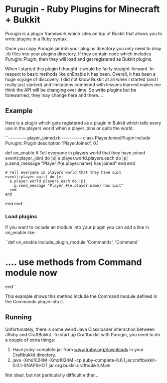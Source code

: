 # Purugin - Ruby Plugins for Minecraft + Bukkit

Purugin is a plugin framework which sites on top of Bukkit that allows you to
write plugins in a Ruby syntax.

Once you copy Purugin.jar into your plugins directory you only need to drop
.rb files into your plugins directory.  If they contain code which includes
Purugin::Plugin, then they will load and get registered as Bukkit plugins.

When I started this plugin I thought it would be fairly straight-forward. In
respect to basic methods like onEnable it has been.  Overall, it has been a
huge voyage of discovery.  I did not know Bukkit at all when I started (and
I really just started) and limitations combined with lessons learned makes
me think the API will be changing over time.  So write plugins but be 
forewarned, they may change here and there....

## Example

Here is a plugin which gets registered as a plugin in Bukkit which tells
every use in the players world when a player joins or quits the world:

``--------- player_joined.rb ----------
class PlayerJoinedPlugin
  include Purugin::Plugin
  description 'PlayerJoined', 0.1
  
  def on_enable
    # Tell everyone in players world that they have joined
    event(:player_join) do |e|
      e.player.world.players.each do |p| 
        p.send_message "Player #{e.player.name} has joined"
      end
    end

    # Tell everyone in players world that they have quit
    event(:player_quit) do |e|
      e.player.world.players.each do |p| 
        p.send_message "Player #{e.player.name} has quit"
      end
    end
  end
end``

### Load plugins

If you want to include an module into your plugin you can add a line in
on_enable like:

``def on_enable
  include_plugin_module 'Commands', 'Command'
  # .... use methods from Command module now
end``

This example shows this method include the Command module defined in the 
Commands plugin into it. 

## Running

Unfortunately, there is some weird Java Classloader interaction between JRuby
and CraftBukkit.  To start up Craftbukkit with Purugin, you need to do a couple
of extra things:

1. Have jruby-complete.jar from www.jruby.org/downloads in your Craftbukkit directory.
2. java -Xms1024M -Xmx1024M -cp jruby-complete-0.6.1.jar:craftbukkit-0.0.1-SNAPSHOT.jar org.bukkit.craftbukkit.Main

Not ideal, but not particularly difficult either...
